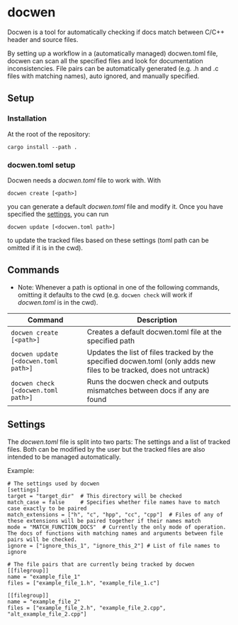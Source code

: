 # docwen
Docwen is a tool for automatically checking if docs match between C/C++ header and source files.

By setting up a workflow in a (automatically managed) docwen.toml file, docwen can scan all the specified files and look for documentation inconsistencies.
File pairs can be automatically generated (e.g. .h and .c files with matching names), auto ignored, and manually specified.

## Setup
### Installation
At the root of the repository:
```
cargo install --path .
```

### docwen.toml setup
Docwen needs a *docwen.toml* file to work with. With
```
docwen create [<path>]
```
you can generate a default *docwen.toml* file and modify it. Once you have specified the [settings](#settings), you can run
```
docwen update [<docwen.toml path>]
```
to update the tracked files based on these settings (toml path can be omitted if it is in the cwd).

## Commands
- Note: Whenever a path is optional in one of the following commands, omitting it defaults to the cwd 
  (e.g. ```docwen check``` will work if *docwen.toml* is in the cwd).
  
| Command | Description
|---------|-------------
| ```docwen create [<path>]``` | Creates a default docwen.toml file at the specified path
| ```docwen update [<docwen.toml path>]``` | Updates the list of files tracked by the specified docwen.toml (only adds new files to be tracked, does not untrack)
| ```docwen check [<docwen.toml path>]``` | Runs the docwen check and outputs mismatches between docs if any are found

## Settings
The *docwen.toml* file is split into two parts: The settings and a list of tracked files.
Both can be modified by the user but the tracked files are also intended to be managed automatically.

Example:
```
# The settings used by docwen
[settings]
target = "target_dir"  # This directory will be checked
match_case = false     # Specifies whether file names have to match case exactly to be paired
match_extensions = ["h", "c", "hpp", "cc", "cpp"]  # Files of any of these extensions will be paired together if their names match
mode = "MATCH_FUNCTION_DOCS"  # Currently the only mode of operation. The docs of functions with matching names and arguments between file pairs will be checked.
ignore = ["ignore_this_1", "ignore_this_2"] # List of file names to ignore

# The file pairs that are currently being tracked by docwen
[[filegroup]]
name = "example_file_1"
files = ["example_file_1.h", "example_file_1.c"]

[[filegroup]]
name = "example_file_2"
files = ["example_file_2.h", "example_file_2.cpp", "alt_example_file_2.cpp"]
```
